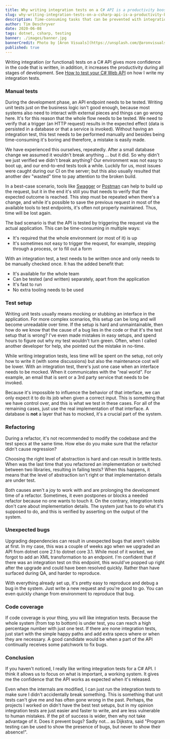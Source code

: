 ```yaml
---
title: Why writing integration tests on a C# API is a productivity booster
slug: why-writing-integration-tests-on-a-csharp-api-is-a-productivity-booster
description: Time-consuming tasks that can be prevented with integration tests.
author: Tim Deschryver
date: 2020-06-08
tags: dotnet, csharp, testing
banner: ./images/banner.jpg
bannerCredit: Photo by [Aron Visuals](https://unsplash.com/@aronvisuals) on [Unsplash](https://unsplash.com)
published: true
---
```


Writing integration (or functional) tests on a C# API gives more confidence in the code that is written, in addition, it increases the productivity during all stages of development. See [How to test your C# Web API](/blog/how-to-test-your-csharp-web-api) on how I write my integration tests.

### Manual tests

During the development phase, an API endpoint needs to be tested. Writing unit tests just on the business logic isn't good enough, because most systems also need to interact with external pieces and things can go wrong here. It's for this reason that the whole flow needs to be tested. We need to verify that a trigger (an HTTP request) results in the expected effect (data is persisted in a database or that a service is invoked). Without having an integration test, this test needs to be performed manually and besides being time-consuming it's boring and therefore, a mistake is easily made.

We have experienced this ourselves, repeatedly. After a small database change we assumed it wouldn't break anything ... but it did.
So why didn't we just verified we didn't break anything? Our environment was not easy to boot up, and our end-to-end tests took a while.
Luckily for us, most issues were caught during our CI on the server; but this also usually resulted that another dev "wasted" time to pay attention to the broken build.

In a best-case scenario, tools like [Swagger](https://swagger.io/) or [Postman](https://www.postman.com/) can help to build up the request, but it in the end it's still you that needs to verify that the expected outcome is reached. This step must be repeated when there's a change, and while it's possible to save the previous request in most of the available tools to test endpoints, it's often not properly maintained. Thus, time will be lost again.

The bad scenario is that the API is tested by triggering the request via the actual application.
This can be time-consuming in multiple ways:

- It's required that the whole environment (or most of it) is up
- It's sometimes not easy to trigger the request, for example, stepping through a process, or to fill out a form

With an integration test, a test needs to be written once and only needs to be manually checked once.
It has the added benefit that:

- It's available for the whole team
- Can be tested (and written) separately, apart from the application
- It's fast to run
- No extra tooling needs to be used

### Test setup

Writing unit tests usually means mocking or stubbing an interface in the application.
For more complex scenarios, this setup can be long and will become unreadable over time.
If the setup is hard and unmaintainable, then how do we know that the cause of a bug lies in the code or that it's the test setup that is wrong?
I've even made mistakes in easy setups, and spend hours to figure out why my test wouldn't turn green. Often, when I called another developer for help, she pointed out the mistake in no-time.

While writing integration tests, less time will be spent on the setup, not only how to write it (with some discussions) but also the maintenance cost will be lower.
With an integration test, there's just one case when an interface needs to be mocked. When it communicates with the "real world".
For example, an email that is sent or a 3rd party service that needs to be invoked.

Because it's impossible to influence the behavior of that interface, we can only expect it to do its job when given a correct input. This is something that we have control over, and this is what we test in these cases.
For all of the remaining cases, just use the real implementation of that interface.
A database is **not** a layer that has to mocked, it's a crucial part of the system.

### Refactoring

During a refactor, it's not recommended to modify the codebase and the test specs at the same time.
How else do you make sure that the refactor didn't cause regression?

Choosing the right level of abstraction is hard and can result in brittle tests.
When was the last time that you refactored an implementation or switched between two libraries, resulting in failing tests?
When this happens, it means that the level of abstraction isn't right or that implementation details are under test.

Both causes aren't a joy to work with and are prolonging the development time of a refactor. Sometimes, it even postpones or blocks a needed refactor because no one wants to touch it.
On the contrary, integration tests don't care about implementation details.
The system just has to do what it's supposed to do, and this is verified by asserting on the output of the system.

### Unexpected bugs

Upgrading dependencies can result in unexpected bugs that aren't visible at first.
In my case, this was a couple of weeks ago when we upgraded an API from dotnet core 2.1 to dotnet core 3.1.
While most of it worked, we forgot to add an XML transformation to an endpoint.
I'm confident that if there was an integration test on this endpoint, this would've popped up right after the upgrade and could have been resolved quickly. Rather than have surfaced during QA, and harder to reproduce.

With everything already set up, it's pretty easy to reproduce and debug a bug in the system.
Just write a new request and you're good to go.
You can even quickly change from environment to reproduce that bug.

### Code coverage

If code coverage is your thing, you will like integration tests.
Because the whole system (from top to bottom) is under test, you can reach a high percentage number with just one test.
If there are none integration tests, just start with the simple happy paths and add extra specs where or when they are necessary.
A good candidate would be when a part of the API continually receives some patchwork to fix bugs.

### Conclusion

If you haven't noticed, I really like writing integration tests for a C# API. I think it allows us to focus on what is important, a working system. It gives me the confidence that the API works as expected when it's released.

Even when the internals are modified, I can just run the integration tests to make sure I didn't accidentally break something. This is something that unit tests can't give me and has often gone wrong in the past. Perhaps, the projects I worked on didn't have the best test setups, but in my opinion integration tests are just easier and faster to write, and are less vulnerable to human mistakes. If the pit of success is wider, then why not take advantage of it.
Does it prevent bugs? Sadly not... as Dijkstra, said "Program testing can be used to show the presence of bugs, but never to show their absence!".
